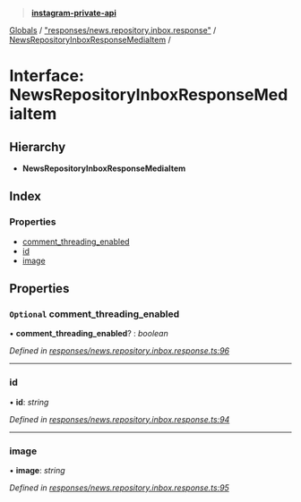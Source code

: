 > **[instagram-private-api](../README.md)**

[Globals](../README.md) / ["responses/news.repository.inbox.response"](../modules/_responses_news_repository_inbox_response_.md) / [NewsRepositoryInboxResponseMediaItem](_responses_news_repository_inbox_response_.newsrepositoryinboxresponsemediaitem.md) /

# Interface: NewsRepositoryInboxResponseMediaItem

## Hierarchy

* **NewsRepositoryInboxResponseMediaItem**

## Index

### Properties

* [comment_threading_enabled](_responses_news_repository_inbox_response_.newsrepositoryinboxresponsemediaitem.md#optional-comment_threading_enabled)
* [id](_responses_news_repository_inbox_response_.newsrepositoryinboxresponsemediaitem.md#id)
* [image](_responses_news_repository_inbox_response_.newsrepositoryinboxresponsemediaitem.md#image)

## Properties

### `Optional` comment_threading_enabled

• **comment_threading_enabled**? : *boolean*

*Defined in [responses/news.repository.inbox.response.ts:96](https://github.com/dilame/instagram-private-api/blob/173bc62/src/responses/news.repository.inbox.response.ts#L96)*

___

###  id

• **id**: *string*

*Defined in [responses/news.repository.inbox.response.ts:94](https://github.com/dilame/instagram-private-api/blob/173bc62/src/responses/news.repository.inbox.response.ts#L94)*

___

###  image

• **image**: *string*

*Defined in [responses/news.repository.inbox.response.ts:95](https://github.com/dilame/instagram-private-api/blob/173bc62/src/responses/news.repository.inbox.response.ts#L95)*